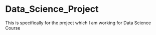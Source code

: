 # Data_Science_Project
This is specifically for the project which I am working for Data Science Course
